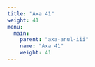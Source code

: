 ```yaml
---
title: "Axa 41"
weight: 41
menu:
  main:
    parent: "axa-anul-iii"
    name: "Axa 41"
    weight: 41
---
```

